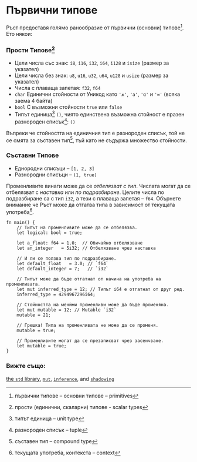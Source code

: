 # Първични типове

Ръст предоставя голямо ранообразие от първични (основни) типове[^primitives]. Ето някои:

### Прости Типове[^scalar_types]


* Цели числа със знак: `i8`, `i16`, `i32`, `i64`, `i128` и `isize` (размер за указател)
* Цели числа без знак: `u8`, `u16`, `u32`, `u64`, `u128` и `usize` (размер за указател)
* Числа с плаваща запетая: `f32`, `f64`
* `char` Единични стойности от Уникод като `'ѫ'`, `'a'`, `'α'` и `'∞'` (всяка заема 4 байта)
* `bool` С възможни стойности `true` или `false`
* Типът единица[^unit] `()`, чиято единствена възможна стойност е празен разнороден списък[^tuple]: `()`

Въпреки че стойността на единичния тип е разнороден списък, той не се смята за
съставен тип[^compound], тъй като не съдържа множество стойности.

### Съставни Типове

* Еднородни списъци – `[1, 2, 3]`
* Разнородни списъци – `(1, true)`

Променливите винаги може да се *отбелязват с тип*. Числата могат да се
отбелязват с *наставка* или *по подразбиране*. Целите числа по подразбиране са
с тип `i32`, а тези с плаваща запетая – `f64`.
Обърнете внимание че Ръст може да отгатва типа в зависимост от текущата употреба[^context].


```rust,editable,ignore,mdbook-runnable
fn main() {
    // Типът на променливите може да се отбелязва.
    let logical: bool = true;

    let a_float: f64 = 1.0;  // Обичайно отбелязване
    let an_integer   = 5i32; // Отбелязване чрез наставка

    // И ли се ползва тип по подразбиране.
    let default_float   = 3.0; // `f64`
    let default_integer = 7;   // `i32`

    // Типът може да бъде отгатнат от начина на употреба на променливата.
    let mut inferred_type = 12; // Типът i64 е отгатнат от друг ред.
    inferred_type = 4294967296i64;

    // Стойността на менѝми променливи може да бъде променяна.
    let mut mutable = 12; // Mutable `i32`
    mutable = 21;

    // Грешка! Типа на променливата не може да се променя.
    mutable = true;

    // Променливите могат да се презаписват чрез засенчване.
    let mutable = true;
}
```

### Вижте също:

[the `std` library][std], [`mut`][mut], [`inference`][inference], and
[`shadowing`][shadowing]

[^primitives]: първични типове – основни типове – primitives

[^scalar_types]: прости (единични, скаларни) типове - scalar types

[^unit]: типът единица – unit type

[^tuple]: разнороден списък – tuple

[^compound]: съставен тип – compound type

[^context]: текущата употреба, контекста – context

[std]: https://doc.rust-lang.org/std/
[mut]: variable_bindings/mut.md
[inference]: types/inference.md
[shadowing]: variable_bindings/scope.md
